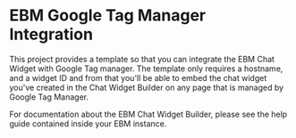 # EBM Google Tag Manager Integration

This project provides a template so that you can integrate the EBM Chat Widget with Google Tag manager. The template only requires a hostname, and a widget ID and from that you'll be able to embed the chat widget you've created in the Chat Widget Builder on any page that is managed by Google Tag Manager. 

For documentation about the EBM Chat Widget Builder, please see the help guide contained inside your EBM instance. 

